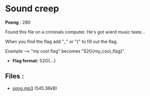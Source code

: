 # Sound creep
**Poeng** : 280

Found this file on a criminals computer. He's got wierd music taste...

When you find the flag add "_" or "{" to fill out the flag.

Example --> "my cool flag" becomes "S2G{my_cool_flag}".


- **Flag format:** S2G{...}

## Files : 

 - [song.mp3](./song.mp3) (545.36kB)